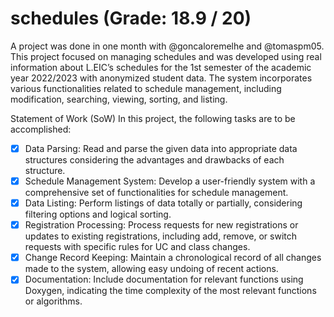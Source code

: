 # schedules  (Grade: 18.9 / 20)

A project was done in one month with @goncaloremelhe and @tomaspm05.
This project focused on managing schedules and was developed using real information about L.EIC’s schedules for the 1st semester of the academic year 2022/2023 with anonymized student data. The system incorporates various functionalities related to schedule management, including modification, searching, viewing, sorting, and listing.

Statement of Work (SoW)
In this project, the following tasks are to be accomplished:

- [x] Data Parsing: Read and parse the given data into appropriate data structures considering the advantages and drawbacks of each structure.
- [x] Schedule Management System: Develop a user-friendly system with a comprehensive set of functionalities for schedule management.
- [x] Data Listing: Perform listings of data totally or partially, considering filtering options and logical sorting.
- [x] Registration Processing: Process requests for new registrations or updates to existing registrations, including add, remove, or switch requests with specific rules for UC and class changes.
- [x] Change Record Keeping: Maintain a chronological record of all changes made to the system, allowing easy undoing of recent actions.
- [x] Documentation: Include documentation for relevant functions using Doxygen, indicating the time complexity of the most relevant functions or algorithms.
